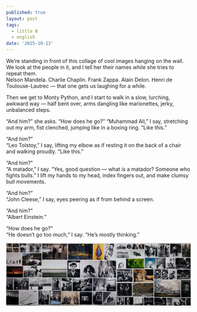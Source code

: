 ```yaml
---
published: true
layout: post
tags:
  - little N
  - english
date: '2025-10-13'
---
```

We’re standing in front of this collage of cool images hanging on the wall. We look at the people in it, and I tell her their names while she tries to repeat them.  
Nelson Mandela. Charlie Chaplin. Frank Zappa. Alain Delon. Henri de Toulouse-Lautrec — that one gets us laughing for a while.

Then we get to Monty Python, and I start to walk in a slow, lurching, awkward way — half bent over, arms dangling like marionettes, jerky, unbalanced steps.

“And him?” she asks. “How does he go?” 
“Muhammad Ali,” I say, stretching out my arm, fist clenched, jumping like in a boxing ring. “Like this.”

“And him?”  
“Leo Tolstoy,” I say, lifting my elbow as if resting it on the back of a chair and walking proudly. “Like this.”

“And him?”  
“A matador,” I say. “Yes, good question — what _is_ a matador? Someone who fights bulls.” I lift my hands to my head, index fingers out, and make clumsy bull movements.

“And him?”  
“John Cleese,” I say, eyes peering as if from behind a screen.

“And him?”  
“Albert Einstein.”

“How does he go?”  
“He doesn’t go too much,” I say. “He’s mostly thinking.”


![](https://raw.githubusercontent.com/fugabi/fugabi.github.io/79b1b53e5ea62e81fc450ec1cbdae2a3ef210532/_posts/20251010_191728.jpg)
